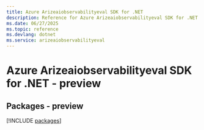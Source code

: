 ```yaml
---
title: Azure Arizeaiobservabilityeval SDK for .NET
description: Reference for Azure Arizeaiobservabilityeval SDK for .NET
ms.date: 06/27/2025
ms.topic: reference
ms.devlang: dotnet
ms.service: arizeaiobservabilityeval
---
```

# Azure Arizeaiobservabilityeval SDK for .NET - preview
## Packages - preview
[!INCLUDE [packages](arizeaiobservabilityeval-index.md)]